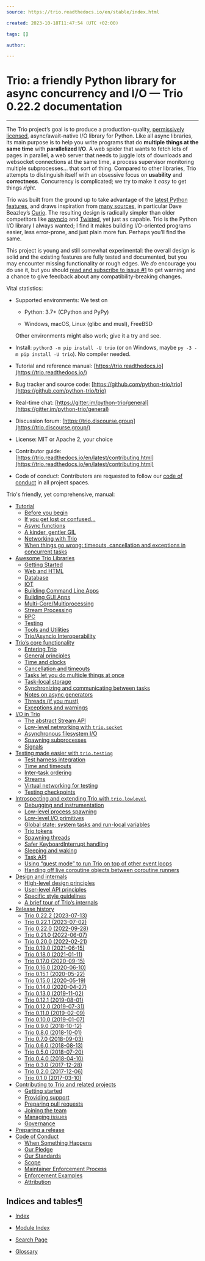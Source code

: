 ```yaml
---
source: https://trio.readthedocs.io/en/stable/index.html

created: 2023-10-18T11:47:54 (UTC +02:00)

tags: []

author: 

---
```


# Trio: a friendly Python library for async concurrency and I/O — Trio 0.22.2 documentation
---
The Trio project’s goal is to produce a
production-quality, [permissively licensed](https://github.com/python-trio/trio/blob/master/LICENSE), async/await-native
I/O library for Python. Like all async libraries, its main purpose is to help you write programs that do **multiple
things at the same time** with **parallelized I/O**. A web spider that wants to fetch lots of pages in parallel, a web
server that needs to juggle lots of downloads and websocket connections at the same time, a process supervisor
monitoring multiple subprocesses… that sort of thing. Compared to other libraries, Trio attempts to distinguish itself
with an obsessive focus on **usability** and **correctness**. Concurrency is complicated; we try to make it _easy_ to
get things _right_.

Trio was built from the ground up to take advantage of
the [latest Python features](https://www.python.org/dev/peps/pep-0492/), and draws inspiration
from [many sources](https://github.com/python-trio/trio/wiki/Reading-list), in particular Dave
Beazley’s [Curio](https://curio.readthedocs.io/). The resulting design is radically simpler than older competitors
like [asyncio](https://docs.python.org/3/library/asyncio.html) and [Twisted](https://twistedmatrix.com/), yet just as
capable. Trio is the Python I/O library I always wanted; I find it makes building I/O-oriented programs easier, less
error-prone, and just plain more fun. Perhaps you’ll find the same.

This project is young and still somewhat experimental: the overall design is solid and the existing features are fully
tested and documented, but you may encounter missing functionality or rough edges. We _do_ encourage you do use it, but
you should [read and subscribe to issue #1](https://github.com/python-trio/trio/issues/1) to get warning and a chance to
give feedback about any compatibility-breaking changes.

Vital statistics:

- Supported environments: We test on

    - Python: 3.7+ (CPython and PyPy)

    - Windows, macOS, Linux (glibc and musl), FreeBSD

    Other environments might also work; give it a try and see.

- Install: `python3 -m pip install -U trio` (or on Windows, maybe `py -3 -m pip install -U trio`). No compiler needed.

- Tutorial and reference manual: [https://trio.readthedocs.io](https://trio.readthedocs.io/)

- Bug tracker and source code: [https://github.com/python-trio/trio](https://github.com/python-trio/trio)

- Real-time chat: [https://gitter.im/python-trio/general](https://gitter.im/python-trio/general)

- Discussion forum: [https://trio.discourse.group](https://trio.discourse.group/)

- License: MIT or Apache 2, your choice

- Contributor
  guide: [https://trio.readthedocs.io/en/latest/contributing.html](https://trio.readthedocs.io/en/latest/contributing.html)

- Code of conduct: Contributors are requested to follow
  our [code of conduct](https://trio.readthedocs.io/en/latest/code-of-conduct.html) in all project spaces.

Trio's friendly, yet comprehensive, manual:

- [Tutorial](https://trio.readthedocs.io/en/stable/tutorial.html)
    - [Before you begin](https://trio.readthedocs.io/en/stable/tutorial.html#before-you-begin)
    - [If you get lost or confused…](https://trio.readthedocs.io/en/stable/tutorial.html#if-you-get-lost-or-confused)
    - [Async functions](https://trio.readthedocs.io/en/stable/tutorial.html#async-functions)
    - [A kinder, gentler GIL](https://trio.readthedocs.io/en/stable/tutorial.html#a-kinder-gentler-gil)
    - [Networking with Trio](https://trio.readthedocs.io/en/stable/tutorial.html#networking-with-trio)
    - [When things go wrong: timeouts, cancellation and exceptions in concurrent tasks](https://trio.readthedocs.io/en/stable/tutorial.html#when-things-go-wrong-timeouts-cancellation-and-exceptions-in-concurrent-tasks)
- [Awesome Trio Libraries](https://trio.readthedocs.io/en/stable/awesome-trio-libraries.html)
    - [Getting Started](https://trio.readthedocs.io/en/stable/awesome-trio-libraries.html#getting-started)
    - [Web and HTML](https://trio.readthedocs.io/en/stable/awesome-trio-libraries.html#web-and-html)
    - [Database](https://trio.readthedocs.io/en/stable/awesome-trio-libraries.html#database)
    - [IOT](https://trio.readthedocs.io/en/stable/awesome-trio-libraries.html#iot)
    - [Building Command Line Apps](https://trio.readthedocs.io/en/stable/awesome-trio-libraries.html#building-command-line-apps)
    - [Building GUI Apps](https://trio.readthedocs.io/en/stable/awesome-trio-libraries.html#building-gui-apps)
    - [Multi-Core/Multiprocessing](https://trio.readthedocs.io/en/stable/awesome-trio-libraries.html#multi-core-multiprocessing)
    - [Stream Processing](https://trio.readthedocs.io/en/stable/awesome-trio-libraries.html#stream-processing)
    - [RPC](https://trio.readthedocs.io/en/stable/awesome-trio-libraries.html#rpc)
    - [Testing](https://trio.readthedocs.io/en/stable/awesome-trio-libraries.html#testing)
    - [Tools and Utilities](https://trio.readthedocs.io/en/stable/awesome-trio-libraries.html#tools-and-utilities)
    - [Trio/Asyncio Interoperability](https://trio.readthedocs.io/en/stable/awesome-trio-libraries.html#trio-asyncio-interoperability)
- [Trio’s core functionality](https://trio.readthedocs.io/en/stable/reference-core.html)
    - [Entering Trio](https://trio.readthedocs.io/en/stable/reference-core.html#entering-trio)
    - [General principles](https://trio.readthedocs.io/en/stable/reference-core.html#general-principles)
    - [Time and clocks](https://trio.readthedocs.io/en/stable/reference-core.html#time-and-clocks)
    - [Cancellation and timeouts](https://trio.readthedocs.io/en/stable/reference-core.html#cancellation-and-timeouts)
    - [Tasks let you do multiple things at once](https://trio.readthedocs.io/en/stable/reference-core.html#tasks-let-you-do-multiple-things-at-once)
    - [Task-local storage](https://trio.readthedocs.io/en/stable/reference-core.html#task-local-storage)
    - [Synchronizing and communicating between tasks](https://trio.readthedocs.io/en/stable/reference-core.html#synchronizing-and-communicating-between-tasks)
    - [Notes on async generators](https://trio.readthedocs.io/en/stable/reference-core.html#notes-on-async-generators)
    - [Threads (if you must)](https://trio.readthedocs.io/en/stable/reference-core.html#threads-if-you-must)
    - [Exceptions and warnings](https://trio.readthedocs.io/en/stable/reference-core.html#exceptions-and-warnings)
- [I/O in Trio](https://trio.readthedocs.io/en/stable/reference-io.html)
    - [The abstract Stream API](https://trio.readthedocs.io/en/stable/reference-io.html#the-abstract-stream-api)
    - [Low-level networking with `trio.socket`](https://trio.readthedocs.io/en/stable/reference-io.html#low-level-networking-with-trio-socket)
    - [Asynchronous filesystem I/O](https://trio.readthedocs.io/en/stable/reference-io.html#asynchronous-filesystem-i-o)
    - [Spawning subprocesses](https://trio.readthedocs.io/en/stable/reference-io.html#spawning-subprocesses)
    - [Signals](https://trio.readthedocs.io/en/stable/reference-io.html#signals)
- [Testing made easier with `trio.testing`](https://trio.readthedocs.io/en/stable/reference-testing.html)
    - [Test harness integration](https://trio.readthedocs.io/en/stable/reference-testing.html#test-harness-integration)
    - [Time and timeouts](https://trio.readthedocs.io/en/stable/reference-testing.html#time-and-timeouts)
    - [Inter-task ordering](https://trio.readthedocs.io/en/stable/reference-testing.html#inter-task-ordering)
    - [Streams](https://trio.readthedocs.io/en/stable/reference-testing.html#streams)
    - [Virtual networking for testing](https://trio.readthedocs.io/en/stable/reference-testing.html#virtual-networking-for-testing)
    - [Testing checkpoints](https://trio.readthedocs.io/en/stable/reference-testing.html#testing-checkpoints)
- [Introspecting and extending Trio with `trio.lowlevel`](https://trio.readthedocs.io/en/stable/reference-lowlevel.html)
    - [Debugging and instrumentation](https://trio.readthedocs.io/en/stable/reference-lowlevel.html#debugging-and-instrumentation)
    - [Low-level process spawning](https://trio.readthedocs.io/en/stable/reference-lowlevel.html#low-level-process-spawning)
    - [Low-level I/O primitives](https://trio.readthedocs.io/en/stable/reference-lowlevel.html#low-level-i-o-primitives)
    - [Global state: system tasks and run-local variables](https://trio.readthedocs.io/en/stable/reference-lowlevel.html#global-state-system-tasks-and-run-local-variables)
    - [Trio tokens](https://trio.readthedocs.io/en/stable/reference-lowlevel.html#trio-tokens)
    - [Spawning threads](https://trio.readthedocs.io/en/stable/reference-lowlevel.html#spawning-threads)
    - [Safer KeyboardInterrupt handling](https://trio.readthedocs.io/en/stable/reference-lowlevel.html#safer-keyboardinterrupt-handling)
    - [Sleeping and waking](https://trio.readthedocs.io/en/stable/reference-lowlevel.html#sleeping-and-waking)
    - [Task API](https://trio.readthedocs.io/en/stable/reference-lowlevel.html#task-api)
    - [Using “guest mode” to run Trio on top of other event loops](https://trio.readthedocs.io/en/stable/reference-lowlevel.html#using-guest-mode-to-run-trio-on-top-of-other-event-loops)
    - [Handing off live coroutine objects between coroutine runners](https://trio.readthedocs.io/en/stable/reference-lowlevel.html#handing-off-live-coroutine-objects-between-coroutine-runners)
- [Design and internals](https://trio.readthedocs.io/en/stable/design.html)
    - [High-level design principles](https://trio.readthedocs.io/en/stable/design.html#high-level-design-principles)
    - [User-level API principles](https://trio.readthedocs.io/en/stable/design.html#user-level-api-principles)
    - [Specific style guidelines](https://trio.readthedocs.io/en/stable/design.html#specific-style-guidelines)
    - [A brief tour of Trio’s internals](https://trio.readthedocs.io/en/stable/design.html#a-brief-tour-of-trio-s-internals)
- [Release history](https://trio.readthedocs.io/en/stable/history.html)
    - [Trio 0.22.2 (2023-07-13)](https://trio.readthedocs.io/en/stable/history.html#trio-0-22-2-2023-07-13)
    - [Trio 0.22.1 (2023-07-02)](https://trio.readthedocs.io/en/stable/history.html#trio-0-22-1-2023-07-02)
    - [Trio 0.22.0 (2022-09-28)](https://trio.readthedocs.io/en/stable/history.html#trio-0-22-0-2022-09-28)
    - [Trio 0.21.0 (2022-06-07)](https://trio.readthedocs.io/en/stable/history.html#trio-0-21-0-2022-06-07)
    - [Trio 0.20.0 (2022-02-21)](https://trio.readthedocs.io/en/stable/history.html#trio-0-20-0-2022-02-21)
    - [Trio 0.19.0 (2021-06-15)](https://trio.readthedocs.io/en/stable/history.html#trio-0-19-0-2021-06-15)
    - [Trio 0.18.0 (2021-01-11)](https://trio.readthedocs.io/en/stable/history.html#trio-0-18-0-2021-01-11)
    - [Trio 0.17.0 (2020-09-15)](https://trio.readthedocs.io/en/stable/history.html#trio-0-17-0-2020-09-15)
    - [Trio 0.16.0 (2020-06-10)](https://trio.readthedocs.io/en/stable/history.html#trio-0-16-0-2020-06-10)
    - [Trio 0.15.1 (2020-05-22)](https://trio.readthedocs.io/en/stable/history.html#trio-0-15-1-2020-05-22)
    - [Trio 0.15.0 (2020-05-19)](https://trio.readthedocs.io/en/stable/history.html#trio-0-15-0-2020-05-19)
    - [Trio 0.14.0 (2020-04-27)](https://trio.readthedocs.io/en/stable/history.html#trio-0-14-0-2020-04-27)
    - [Trio 0.13.0 (2019-11-02)](https://trio.readthedocs.io/en/stable/history.html#trio-0-13-0-2019-11-02)
    - [Trio 0.12.1 (2019-08-01)](https://trio.readthedocs.io/en/stable/history.html#trio-0-12-1-2019-08-01)
    - [Trio 0.12.0 (2019-07-31)](https://trio.readthedocs.io/en/stable/history.html#trio-0-12-0-2019-07-31)
    - [Trio 0.11.0 (2019-02-09)](https://trio.readthedocs.io/en/stable/history.html#trio-0-11-0-2019-02-09)
    - [Trio 0.10.0 (2019-01-07)](https://trio.readthedocs.io/en/stable/history.html#trio-0-10-0-2019-01-07)
    - [Trio 0.9.0 (2018-10-12)](https://trio.readthedocs.io/en/stable/history.html#trio-0-9-0-2018-10-12)
    - [Trio 0.8.0 (2018-10-01)](https://trio.readthedocs.io/en/stable/history.html#trio-0-8-0-2018-10-01)
    - [Trio 0.7.0 (2018-09-03)](https://trio.readthedocs.io/en/stable/history.html#trio-0-7-0-2018-09-03)
    - [Trio 0.6.0 (2018-08-13)](https://trio.readthedocs.io/en/stable/history.html#trio-0-6-0-2018-08-13)
    - [Trio 0.5.0 (2018-07-20)](https://trio.readthedocs.io/en/stable/history.html#trio-0-5-0-2018-07-20)
    - [Trio 0.4.0 (2018-04-10)](https://trio.readthedocs.io/en/stable/history.html#trio-0-4-0-2018-04-10)
    - [Trio 0.3.0 (2017-12-28)](https://trio.readthedocs.io/en/stable/history.html#trio-0-3-0-2017-12-28)
    - [Trio 0.2.0 (2017-12-06)](https://trio.readthedocs.io/en/stable/history.html#trio-0-2-0-2017-12-06)
    - [Trio 0.1.0 (2017-03-10)](https://trio.readthedocs.io/en/stable/history.html#trio-0-1-0-2017-03-10)
- [Contributing to Trio and related projects](https://trio.readthedocs.io/en/stable/contributing.html)
    - [Getting started](https://trio.readthedocs.io/en/stable/contributing.html#getting-started)
    - [Providing support](https://trio.readthedocs.io/en/stable/contributing.html#providing-support)
    - [Preparing pull requests](https://trio.readthedocs.io/en/stable/contributing.html#preparing-pull-requests)
    - [Joining the team](https://trio.readthedocs.io/en/stable/contributing.html#joining-the-team)
    - [Managing issues](https://trio.readthedocs.io/en/stable/contributing.html#managing-issues)
    - [Governance](https://trio.readthedocs.io/en/stable/contributing.html#governance)
- [Preparing a release](https://trio.readthedocs.io/en/stable/releasing.html)
- [Code of Conduct](https://trio.readthedocs.io/en/stable/code-of-conduct.html)
    - [When Something Happens](https://trio.readthedocs.io/en/stable/code-of-conduct.html#when-something-happens)
    - [Our Pledge](https://trio.readthedocs.io/en/stable/code-of-conduct.html#our-pledge)
    - [Our Standards](https://trio.readthedocs.io/en/stable/code-of-conduct.html#our-standards)
    - [Scope](https://trio.readthedocs.io/en/stable/code-of-conduct.html#scope)
    - [Maintainer Enforcement Process](https://trio.readthedocs.io/en/stable/code-of-conduct.html#maintainer-enforcement-process)
    - [Enforcement Examples](https://trio.readthedocs.io/en/stable/code-of-conduct.html#enforcement-examples)
    - [Attribution](https://trio.readthedocs.io/en/stable/code-of-conduct.html#attribution)

## Indices and tables[¶](https://trio.readthedocs.io/en/stable/index.html#indices-and-tables "Permalink to this heading")

- [Index](https://trio.readthedocs.io/en/stable/genindex.html)

- [Module Index](https://trio.readthedocs.io/en/stable/py-modindex.html)

- [Search Page](https://trio.readthedocs.io/en/stable/search.html)

- [Glossary](https://trio.readthedocs.io/en/stable/glossary.html#glossary)
